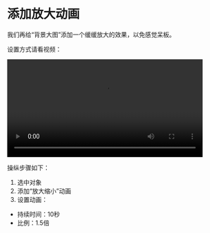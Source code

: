 # 添加放大动画

我们再给“背景大图”添加一个缓缓放大的效果，以免感觉呆板。

设置方式请看视频：

<video width="90%" controls><source src="http://qn.media.epub360.com/materials/video/27cb71d38d70ece484530484a8076dcc.mp4?avthumb/ipad_low" type="video/mp4"></video>

操纵步骤如下：

1. 选中对象
2. 添加“放大缩小”动画
3. 设置动画：
 - 持续时间：10秒
 - 比例：1.5倍




